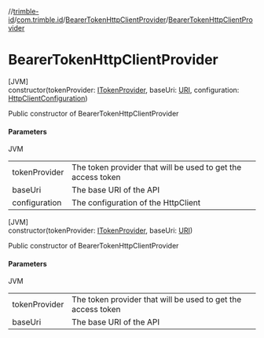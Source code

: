 //[trimble-id](../../../index.md)/[com.trimble.id](../index.md)/[BearerTokenHttpClientProvider](index.md)/[BearerTokenHttpClientProvider](-bearer-token-http-client-provider.md)

# BearerTokenHttpClientProvider

[JVM]\
constructor(tokenProvider: [ITokenProvider](../-i-token-provider/index.md), baseUri: [URI](https://docs.oracle.com/javase/8/docs/api/java/net/URI.html), configuration: [HttpClientConfiguration](../-http-client-configuration/index.md))

Public constructor of BearerTokenHttpClientProvider

#### Parameters

JVM

| | |
|---|---|
| tokenProvider | The token provider that will be used to get the access token |
| baseUri | The base URI of the API |
| configuration | The configuration of the HttpClient |

[JVM]\
constructor(tokenProvider: [ITokenProvider](../-i-token-provider/index.md), baseUri: [URI](https://docs.oracle.com/javase/8/docs/api/java/net/URI.html))

Public constructor of BearerTokenHttpClientProvider

#### Parameters

JVM

| | |
|---|---|
| tokenProvider | The token provider that will be used to get the access token |
| baseUri | The base URI of the API |
